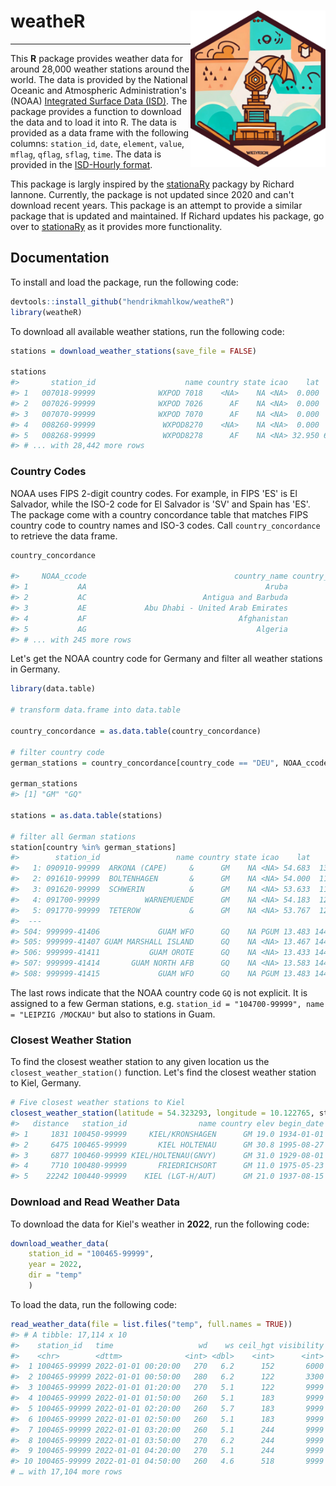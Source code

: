 # weatheR <img src='man/figures/logo.png' align="right" height="250px" /></a>

***

This **R** package provides weather data for around 28,000 weather stations around the world. The data is provided by the National Oceanic and Atmospheric Administration's (NOAA) [Integrated Surface Data (ISD)](https://www.ncei.noaa.gov/products/land-based-station/integrated-surface-database). The package provides a function to download the data and to load it into R. The data is provided as a data frame with the following columns: `station_id`, `date`, `element`, `value`, `mflag`, `qflag`, `sflag`, `time`. The data is provided in the [ISD-Hourly format](https://www1.ncdc.noaa.gov/pub/data/noaa/readme.txt).

This package is largly inspired by the [stationaRy](https://github.com/rich-iannone/stationaRy) packagy by Richard Iannone. Currently, the package is not updated since 2020 and can't download recent years. This package is an attempt to provide a similar package that is updated and maintained. If Richard updates his package, go over to [stationaRy](https://github.com/rich-iannone/stationaRy) as it provides more functionality.

## Documentation

To install and load the package, run the following code:

``` r 
devtools::install_github("hendrikmahlkow/weatheR")
library(weatheR)
```

To download all available weather stations, run the following code:

``` r
stations = download_weather_stations(save_file = FALSE)

stations
#>       station_id                    name country state icao    lat    lon   elev begin_date   end_date
#> 1   007018-99999              WXPOD 7018    <NA>    NA <NA>  0.000  0.000 7018.0 2011-03-09 2013-07-30
#> 2   007026-99999              WXPOD 7026      AF    NA <NA>  0.000  0.000 7026.0 2012-07-13 2017-08-22
#> 3   007070-99999              WXPOD 7070      AF    NA <NA>  0.000  0.000 7070.0 2014-09-23 2015-09-26
#> 4   008260-99999               WXPOD8270    <NA>    NA <NA>  0.000  0.000    0.0 2005-01-01 2012-07-31
#> 5   008268-99999               WXPOD8278      AF    NA <NA> 32.950 65.567 1156.7 2010-05-19 2012-03-23
#> # ... with 28,442 more rows
```

### Country Codes

NOAA uses FIPS 2-digit country codes. For example, in FIPS 'ES' is El Salvador, while the ISO-2 code for El Salvador is 'SV' and Spain has 'ES'. The package come with a country concordance table that matches FIPS country code to country names and ISO-3 codes. Call `country_concordance` to retrieve the data frame.

``` r
country_concordance

#>     NOAA_ccode                                 country_name country_code
#> 1           AA                                        Aruba          ABW
#> 2           AC                          Antigua and Barbuda          ATG
#> 3           AE             Abu Dhabi - United Arab Emirates          ARE
#> 4           AF                                  Afghanistan          AFG
#> 5           AG                                      Algeria          DZA
#> # ... with 245 more rows
```

Let's get the NOAA country code for Germany and filter all weather stations in Germany.

``` r
library(data.table)

# transform data.frame into data.table

country_concordance = as.data.table(country_concordance)

# filter country code
german_stations = country_concordance[country_code == "DEU", NOAA_ccode]

german_stations
#> [1] "GM" "GQ"

stations = as.data.table(stations)

# filter all German stations
station[country %in% german_stations]
#>        station_id                 name country state icao    lat     lon  elev begin_date   end_date
#>   1: 090910-99999  ARKONA (CAPE)     &      GM    NA <NA> 54.683  13.433  42.0 1975-07-01 2002-07-29
#>   2: 091610-99999  BOLTENHAGEN       &      GM    NA <NA> 54.000  11.200  15.0 1975-07-01 1991-10-31
#>   3: 091620-99999  SCHWERIN          &      GM    NA <NA> 53.633  11.417  59.0 1975-07-01 1992-05-17
#>   4: 091700-99999          WARNEMUENDE      GM    NA <NA> 54.183  12.083   4.0 1975-07-01 2001-11-21
#>   5: 091770-99999  TETEROW           &      GM    NA <NA> 53.767  12.617  46.0 1975-07-01 1991-10-31
#>  ---                                                                                                
#> 504: 999999-41406             GUAM WFO      GQ    NA PGUM 13.483 144.800  77.4 1945-08-31 1995-03-31
#> 505: 999999-41407 GUAM MARSHALL ISLAND      GQ    NA <NA> 13.467 144.250  54.9 1946-05-31 1946-12-31
#> 506: 999999-41411           GUAM OROTE      GQ    NA <NA> 13.433 144.633  24.1 1945-05-31 1948-05-29
#> 507: 999999-41414       GUAM NORTH AFB      GQ    NA <NA> 13.583 144.917 186.5 2004-07-01 2004-12-31
#> 508: 999999-41415             GUAM WFO      GQ    NA PGUM 13.483 144.800  76.2 1967-12-31 1972-12-31
```

The last rows indicate that the NOAA country code `GQ` is not explicit. It is assigned to a few German stations, e.g. `station_id = "104700-99999", name = "LEIPZIG /MOCKAU"` but also to stations in Guam.

### Closest Weather Station

To find the closest weather station to any given location us the `closest_weather_station()` function. Let's find the closest weather station to Kiel, Germany.

``` r
# Five closest weather stations to Kiel
closest_weather_station(latitude = 54.323293, longitude = 10.122765, stations, n = 5)
#>   distance   station_id                name country elev begin_date   end_date
#> 1     1831 100450-99999     KIEL/KRONSHAGEN      GM 19.0 1934-01-01 1990-03-01
#> 2     6475 100465-99999       KIEL HOLTENAU      GM 30.8 1995-08-27 2023-05-21
#> 3     6877 100460-99999 KIEL/HOLTENAU(GNVY)      GM 31.0 1929-08-01 2003-08-16
#> 4     7710 100480-99999       FRIEDRICHSORT      GM 11.0 1975-05-23 2001-09-25
#> 5    22242 100440-99999    KIEL (LGT-H/AUT)      GM 21.0 1937-08-15 2003-08-16
```

### Download and Read Weather Data

To download the data for Kiel's weather in **2022**, run the following code:

``` r
download_weather_data(
    station_id = "100465-99999",
    year = 2022, 
    dir = "temp"
    )
```

To load the data, run the following code:

``` r
read_weather_data(file = list.files("temp", full.names = TRUE))
#> # A tibble: 17,114 x 10
#>    station_id   time                   wd    ws ceil_hgt visibility  temp dew_point atmos_pres    rh
#>    <chr>        <dttm>              <int> <dbl>    <int>      <int> <dbl>     <dbl>      <dbl> <dbl>
#>  1 100465-99999 2022-01-01 00:20:00   270   6.2      152       6000     9         9         NA 100  
#>  2 100465-99999 2022-01-01 00:50:00   280   6.2      122       3300     9         9         NA 100  
#>  3 100465-99999 2022-01-01 01:20:00   270   5.1      122       9999     9         9         NA 100  
#>  4 100465-99999 2022-01-01 01:50:00   260   5.1      183       9999     9         9         NA 100  
#>  5 100465-99999 2022-01-01 02:20:00   260   5.7      183       9999     9         9         NA 100  
#>  6 100465-99999 2022-01-01 02:50:00   260   5.1      183       9999     9         9         NA 100  
#>  7 100465-99999 2022-01-01 03:20:00   260   5.1      244       9999     9         9         NA 100  
#>  8 100465-99999 2022-01-01 03:50:00   270   6.2      244       9999     9         9         NA 100  
#>  9 100465-99999 2022-01-01 04:20:00   270   5.1      244       9999     9         8         NA  93.5
#> 10 100465-99999 2022-01-01 04:50:00   260   4.6      518       9999     9         8         NA  93.5
# … with 17,104 more rows
```
